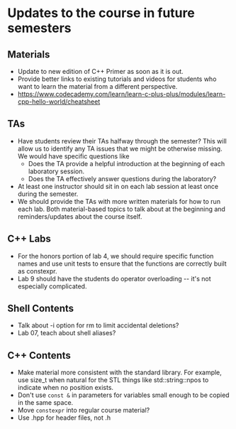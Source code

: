 # Updates to the course in future semesters

## Materials

* Update to new edition of C++ Primer as soon as it is out.
* Provide better links to existing tutorials and videos for students who want to learn the material from a different perspective.
* https://www.codecademy.com/learn/learn-c-plus-plus/modules/learn-cpp-hello-world/cheatsheet

## TAs
* Have students review their TAs halfway through the semester?  This will allow us to identify any TA issues that we might be otherwise missing.  We would have specific questions like
    * Does the TA provide a helpful introduction at the beginning of each laboratory session.
    * Does the TA effectively answer questions during the laboratory?
* At least one instructor should sit in on each lab session at least once during the semester.
* We should provide the TAs with more written materials for how to run each lab.  Both material-based topics to talk about at the beginning and reminders/updates about the course itself.

## C++ Labs

* For the honors portion of lab 4, we should require specific function names and use unit tests to ensure that the functions are correctly built as constexpr.
* Lab 9 should have the students do operator overloading -- it's not especially complicated.

## Shell Contents

* Talk about -i option for rm to limit accidental deletions?
* Lab 07, teach about shell aliases?

## C++ Contents

* Make material more consistent with the standard library.  For example, use size_t when natural for the STL things like std::string::npos to indicate when no position exists.
* Don't use `const &` in parameters for variables small enough to be copied in the same space.
* Move `constexpr` into regular course material?
* Use .hpp for header files, not .h
